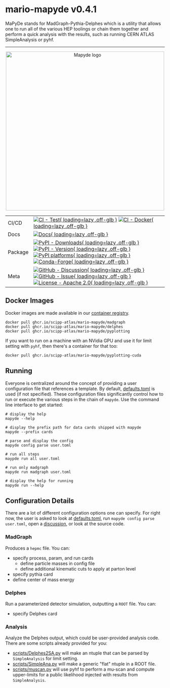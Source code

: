 # mario-mapyde v0.4.1

MaPyDe stands for MadGraph-Pythia-Delphes which is a utility that allows one to
run all of the various HEP toolings or chain them together and perform a quick
analysis with the results, such as running CERN ATLAS SimpleAnalysis or pyhf.

---

<!-- sync the following div with docs/index.md -->
<div align="center">

<img src="https://raw.githubusercontent.com/scipp-atlas/mario-mapyde/main/docs/assets/images/logo.svg" alt="Mapyde logo" width="500" role="img">

<!-- --8<-- [start:badges] -->

<!-- prettier-ignore-start -->
| | |
| --- | --- |
| CI/CD | [![CI - Test][actions-badge-ci]{ loading=lazy .off-glb }][actions-link-ci] [![CI - Docker][actions-badge-docker]{ loading=lazy .off-glb }][actions-link-docker] |
| Docs | [![Docs][actions-badge-docs]{ loading=lazy .off-glb }][actions-link-docs] |
| Package | [![PyPI - Downloads][pypi-downloads]{ loading=lazy .off-glb }][pypi-link] [![PyPI - Version][pypi-version]{ loading=lazy .off-glb }][pypi-link] [![PyPI platforms][pypi-platforms]{ loading=lazy .off-glb }][pypi-link] [![Conda-Forge][conda-badge]{ loading=lazy .off-glb }][conda-link] |
| Meta | [![GitHub - Discussion][github-discussions-badge]{ loading=lazy .off-glb }][github-discussions-link] [![GitHub - Issue][github-issues-badge]{ loading=lazy .off-glb }][github-issues-link] [![License - Apache 2.0][license-badge]{ loading=lazy .off-glb }][license-link] |

[actions-badge-ci]:         https://github.com/scipp-atlas/mario-mapyde/actions/workflows/ci.yml/badge.svg?branch=main
[actions-link-ci]:          https://github.com/scipp-atlas/mario-mapyde/actions/workflows/ci.yml?query=branch:main
[actions-badge-docker]:     https://github.com/scipp-atlas/mario-mapyde/actions/workflows/docker.yml/badge.svg?branch=main
[actions-link-docker]:      https://github.com/scipp-atlas/mario-mapyde/actions/workflows/docker.yml?query=branch:main
[actions-badge-docs]:       https://github.com/scipp-atlas/mario-mapyde/actions/workflows/docs.yml/badge.svg?branch=main
[actions-link-docs]:        https://github.com/scipp-atlas/mario-mapyde/actions/workflows/docs.yml?query=branch:main
[conda-badge]:              https://img.shields.io/conda/vn/conda-forge/mapyde
[conda-link]:               https://github.com/conda-forge/mapyde-feedstock
[github-discussions-badge]: https://img.shields.io/static/v1?label=Discussions&message=Ask&color=blue&logo=github
[github-discussions-link]:  https://github.com/scipp-atlas/mario-mapyde/discussions
[github-issues-badge]:      https://img.shields.io/static/v1?label=Issues&message=File&color=blue&logo=github
[github-issues-link]:       https://github.com/scipp-atlas/mario-mapyde/issues
[pypi-link]:                https://pypi.org/project/mapyde/
[pypi-downloads]:           https://img.shields.io/pypi/dm/mapyde.svg?color=blue&label=Downloads&logo=pypi&logoColor=gold
[pypi-platforms]:           https://img.shields.io/pypi/pyversions/mapyde
[pypi-version]:             https://badge.fury.io/py/mapyde.svg
[license-badge]:            https://img.shields.io/badge/License-Apache_2.0-blue.svg
[license-link]:              https://spdx.org/licenses/Apache-2.0.html
<!-- prettier-ignore-end -->

<!-- --8<-- [end:badges] -->

</div>

## Docker Images

Docker images are made available in our
[container registry](../../../container_registry).

```
docker pull ghcr.io/scipp-atlas/mario-mapyde/madgraph
docker pull ghcr.io/scipp-atlas/mario-mapyde/delphes
docker pull ghcr.io/scipp-atlas/mario-mapyde/pyplotting
```

If you want to run on a machine with an NVidia GPU and use it for limit setting
with `pyhf`, then there's a container for that too:

```
docker pull ghcr.io/scipp-atlas/mario-mapyde/pyplotting-cuda
```

## Running

Everyone is centralized around the concept of providing a user configuration
file that references a template. By default,
[defaults.toml](./templates/defaults.toml) is used (if not specified). These
configuration files significantly control how to run or execute the various
steps in the chain of `mapyde`. Use the command line interface to get started:

```
# display the help
mapyde --help

# display the prefix path for data cards shipped with mapyde
mapyde --prefix cards

# parse and display the config
mapyde config parse user.toml

# run all steps
maypde run all user.toml

# run only madgraph
mapyde run madgraph user.toml

# display the help for running
mapyde run --help
```

## Configuration Details

There are a lot of different configuration options one can specify. For right
now, the user is asked to look at [defaults.toml](./templates/defaults.toml),
run `mapyde config parse user.toml`, open a
[discussion][github-discussions-link], or look at the source code.

### MadGraph

Produces a `hepmc` file. You can:

- specify process, param, and run cards
  - define particle masses in config file
  - define additional kinematic cuts to apply at parton level
- specify pythia card
- define center of mass energy

### Delphes

Run a parameterized detector simulation, outputting a `ROOT` file. You can:

- specify Delphes card

### Analysis

Analyze the Delphes output, which could be user-provided analysis code. There
are some scripts already provided for you:

- [scripts/Delphes2SA.py](./scripts/Delphes2SA.py) will make an ntuple that can
  be parsed by `SimpleAnalysis` for limit setting.
- [scripts/SimpleAna.py](./scripts/SimpleAna.py) will make a generic "flat"
  ntuple in a ROOT file.
- [scripts/muscan.py](./scripts/muscan.py) will use pyhf to perform a mu-scan
  and compute upper-limits for a public likelihood injected with results from
  `SimpleAnalysis`.
